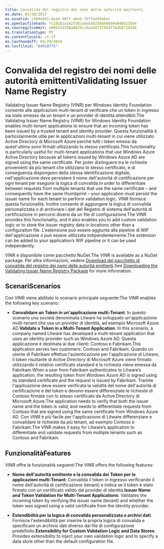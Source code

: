 ```yaml
---
title: Convalida del registro dei nomi delle autorità emittenti
ms.date: 03/30/2017
ms.assetid: c4644dd1-dead-48ff-abeb-7bffae69a6ac
ms.openlocfilehash: fc10181a142fd8ca4ebd8250869d49a046623564
ms.sourcegitcommit: e08b319358a8025cc6aa38737854f7bdb87183d6
ms.translationtype: MT
ms.contentlocale: it-IT
ms.lasthandoff: 04/29/2019
ms.locfileid: "64910775"
---
```

# <a name="validating-issuer-name-registry"></a><span data-ttu-id="66f7e-102">Convalida del registro dei nomi delle autorità emittenti</span><span class="sxs-lookup"><span data-stu-id="66f7e-102">Validating Issuer Name Registry</span></span>
<span data-ttu-id="66f7e-103">Validating Issuer Name Registry (VINR) per Windows Identity Foundation consente alle applicazioni multi-tenant di verificare che un token in ingresso sia stato emesso da un tenant e un provider di identità attendibili.</span><span class="sxs-lookup"><span data-stu-id="66f7e-103">The Validating Issuer Name Registry (VINR) for Windows Identity Foundation enables multi-tenant applications to ensure that an incoming token has been issued by a trusted tenant and identity provider.</span></span> <span data-ttu-id="66f7e-104">Questa funzionalità è particolarmente utile per le applicazioni multi-tenant in cui viene utilizzato Active Directory di Microsoft Azure perché tutti i token emessi da quest'ultimo sono firmati utilizzando lo stesso certificato.</span><span class="sxs-lookup"><span data-stu-id="66f7e-104">This functionality is particularly useful for multi-tenant applications that use Windows Azure Active Directory because all tokens issued by Windows Azure AD are signed using the same certificate.</span></span> <span data-ttu-id="66f7e-105">Per poter distinguere tra le richieste provenienti da più tenant che utilizzano lo stesso certificato, e di conseguenza dispongono della stessa identificazione digitale, nell'applicazione deve persistere il nome dell'autorità di certificazione per ogni tenant per eseguire la logica di convalida.</span><span class="sxs-lookup"><span data-stu-id="66f7e-105">In order to differentiate between requests from multiple tenants that use the same certificate – and consequently have the same thumbprint – your application must persist the issuer name for each tenant to perform validation logic.</span></span> <span data-ttu-id="66f7e-106">VINR fornisce questa funzionalità. Inoltre consente di aggiungere la logica di convalida personalizzata o di archiviare i dati del Registro di sistema dell'autorità di certificazione in percorsi diversi da un file di configurazione.</span><span class="sxs-lookup"><span data-stu-id="66f7e-106">The VINR provides this functionality, and it also enables you to add custom validation logic or to store the issuer registry data in locations other than a configuration file.</span></span> <span data-ttu-id="66f7e-107">L'estensione può essere aggiunta alla pipeline di WIF dell'applicazione o può essere utilizzata indipendentemente.</span><span class="sxs-lookup"><span data-stu-id="66f7e-107">The extension can be added to your application’s WIF pipeline or it can be used independently.</span></span>  
  
 <span data-ttu-id="66f7e-108">VINR è disponibile come pacchetto NuGet.</span><span class="sxs-lookup"><span data-stu-id="66f7e-108">The VINR is available as a NuGet package.</span></span> <span data-ttu-id="66f7e-109">Per altre informazioni, vedere [Download del pacchetto di convalida del registro dei nomi delle autorità emittenti](../../../docs/framework/security/downloading-the-validating-issuer-name-registry-package.md).</span><span class="sxs-lookup"><span data-stu-id="66f7e-109">See [Downloading the Validating Issuer Name Registry Package](../../../docs/framework/security/downloading-the-validating-issuer-name-registry-package.md) for more information.</span></span>  
  
## <a name="scenarios"></a><span data-ttu-id="66f7e-110">Scenari</span><span class="sxs-lookup"><span data-stu-id="66f7e-110">Scenarios</span></span>  
 <span data-ttu-id="66f7e-111">Con VINR viene abilitato lo scenario principale seguente:</span><span class="sxs-lookup"><span data-stu-id="66f7e-111">The VINR enables the following key scenario:</span></span>  
  
- <span data-ttu-id="66f7e-112">**Convalidare un Token in un'applicazione multi-Tenant**: In questo scenario una società denominata Litware ha sviluppato un'applicazione multi-tenant che usa un provider di identità, ad esempio Microsoft Azure AD.</span><span class="sxs-lookup"><span data-stu-id="66f7e-112">**Validate a Token in a Multi-Tenant Application**: In this scenario, a company named Litware has developed a multi-tenant application that uses an identity provider such as Windows Azure AD.</span></span> <span data-ttu-id="66f7e-113">Questa applicazione è destinata ai due clienti: Contoso e Fabrikam.</span><span class="sxs-lookup"><span data-stu-id="66f7e-113">This application serves two customers: Contoso and Fabrikam.</span></span> <span data-ttu-id="66f7e-114">Quando un utente di Fabrikam effettua l'autenticazione per l'applicazione di Litware, il token risultante di Active Directory di Microsoft Azure viene firmato utilizzando il relativo certificato standard e la richiesta viene emessa da Fabrikam.</span><span class="sxs-lookup"><span data-stu-id="66f7e-114">When a user from Fabrikam authenticates to Litware’s application, the resulting token from Windows Azure AD is signed using its standard certificate and the request is issued by Fabrikam.</span></span> <span data-ttu-id="66f7e-115">Tramite l'applicazione deve essere verificata la validità del nome dell'autorità di certificazione e del token e devono essere differenziate le richieste di Contoso firmate con lo stesso certificato da Active Directory di Microsoft Azure.</span><span class="sxs-lookup"><span data-stu-id="66f7e-115">The application needs to verify that both the issuer name and the token is valid, and needs to differentiate requests from Contoso that are signed using the same certificate from Windows Azure AD.</span></span> <span data-ttu-id="66f7e-116">Con VINR è più facile per l'applicazione di Litware differenziare e convalidare le richieste da più tenant, ad esempio Contoso e Fabrikam.</span><span class="sxs-lookup"><span data-stu-id="66f7e-116">The VINR makes it easy for Litware’s application to differentiate and validate requests from multiple tenants such as Contoso and Fabrikam.</span></span>  
  
## <a name="features"></a><span data-ttu-id="66f7e-117">Funzionalità</span><span class="sxs-lookup"><span data-stu-id="66f7e-117">Features</span></span>  
 <span data-ttu-id="66f7e-118">VINR offre le funzionalità seguenti:</span><span class="sxs-lookup"><span data-stu-id="66f7e-118">The VINR offers the following features:</span></span>  
  
- <span data-ttu-id="66f7e-119">**Nome dell'autorità emittente e la convalida dei Token per le applicazioni multi-Tenant**: Convalida il token in ingresso verificando il nome dell'autorità di certificazione (tenant) e indica se il token è stato firmato con un certificato valido dal provider di identità.</span><span class="sxs-lookup"><span data-stu-id="66f7e-119">**Issuer Name and Token Validation for Multi-Tenant Applications**: Validates the incoming token by verifying the issuer name (tenant) and whether the token was signed using a valid certificate from the identity provider.</span></span>  
  
- <span data-ttu-id="66f7e-120">**Estendibilità per la logica di convalida personalizzata e archivi dati**: Fornisce l'estendibilità per inserire la propria logica di convalida e specificare un archivio dati diverso dal file di configurazione predefinito.</span><span class="sxs-lookup"><span data-stu-id="66f7e-120">**Extensibility for Custom Validation Logic and Data Stores**: Provides extensibility to inject your own validation logic and to specify a data store other than the default configuration file.</span></span>
